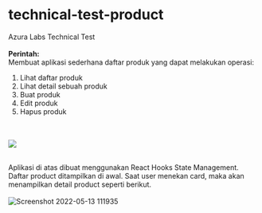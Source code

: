 # technical-test-product
Azura Labs Technical Test
<br /><br />
<b>Perintah:</b> <br />
Membuat aplikasi sederhana daftar produk yang dapat melakukan operasi:
<ol>
  <li>Lihat daftar produk</li>
  <li>Lihat detail sebuah produk</li>
  <li>Buat produk</li>
  <li>Edit produk</li>
  <li>Hapus produk</li>
</ol>
<br /><br />

<img src="https://user-images.githubusercontent.com/70563202/168208677-76dbcc3c-54d9-49e5-9505-80cacd4b646f.jpeg" />
<br /><br />

Aplikasi di atas dibuat menggunakan React Hooks State Management. Daftar product ditampilkan di awal. Saat user menekan card, maka akan menampilkan detail product seperti berikut.
<br /><br />
![Screenshot 2022-05-13 111935](https://user-images.githubusercontent.com/70563202/168210545-8c760117-53a8-4f95-b049-2a920e5b493d.png)
